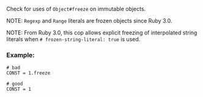 Check for uses of `Object#freeze` on immutable objects.

NOTE: `Regexp` and `Range` literals are frozen objects since Ruby 3.0.

NOTE: From Ruby 3.0, this cop allows explicit freezing of interpolated
string literals when `# frozen-string-literal: true` is used.

### Example:
    # bad
    CONST = 1.freeze

    # good
    CONST = 1